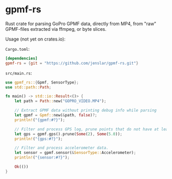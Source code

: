 # gpmf-rs

Rust crate for parsing GoPro GPMF data, directly from MP4, from "raw" GPMF-files extracted via ffmpeg, or byte slices.

Usage (not yet on crates.io):

`Cargo.toml`:
```toml
[dependencies]
gpmf-rs = {git = "https://github.com/jenslar/gpmf-rs.git"}
```

`src/main.rs`:
```rs
use gpmf_rs::{Gpmf, SensorType};
use std::path::Path;

fn main() -> std::io::Result<()> {
    let path = Path::new("GOPRO_VIDEO.MP4");

    // Extract GPMF data without printing debug info while parsing
    let gpmf = Gpmf::new(&path, false)?;
    println!("{gpmf:#?}");

    // Filter and process GPS log, prune points that do not have at least a 2D fix, and dilution of precision above 5.0.
    let gps = gpmf.gps().prune(Some(2), Some(5.0));
    println!("{gps:#?}");

    // Filter and process accelerometer data.
    let sensor = gpmf.sensor(&SensorType::Accelerometer);
    println!("{sensor:#?}");

    Ok(())
}
```